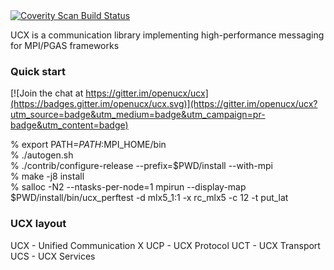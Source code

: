 <a href="https://scan.coverity.com/projects/5820">
  <img alt="Coverity Scan Build Status"
       src="https://scan.coverity.com/projects/5820/badge.svg"/>
</a>

UCX is a communication library implementing high-performance messaging for MPI/PGAS frameworks

### Quick start

[![Join the chat at https://gitter.im/openucx/ucx](https://badges.gitter.im/openucx/ucx.svg)](https://gitter.im/openucx/ucx?utm_source=badge&utm_medium=badge&utm_campaign=pr-badge&utm_content=badge)

% export PATH=$PATH:$MPI_HOME/bin  
% ./autogen.sh  
% ./contrib/configure-release --prefix=$PWD/install --with-mpi  
% make -j8 install  
% salloc -N2 --ntasks-per-node=1 mpirun --display-map $PWD/install/bin/ucx_perftest -d mlx5_1:1 -x rc_mlx5 -c 12 -t put_lat  

### UCX layout

UCX - Unified Communication X
UCP - UCX Protocol
UCT - UCX Transport
UCS - UCX Services

